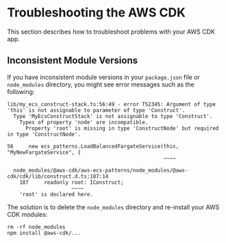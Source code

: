 # Troubleshooting the AWS CDK<a name="troubleshooting"></a>

This section describes how to troubleshoot problems with your AWS CDK app\.

## Inconsistent Module Versions<a name="troubleshooting_modules"></a>

If you have inconsistent module versions in your `package.json` file or `node_modules` directory, you might see error messages such as the following:

```
lib/my_ecs_construct-stack.ts:56:49 - error TS2345: Argument of type 'this' is not assignable to parameter of type 'Construct'.
  Type 'MyEcsConstructStack' is not assignable to type 'Construct'.
    Types of property 'node' are incompatible.
      Property 'root' is missing in type 'ConstructNode' but required in type 'ConstructNode'.
 
56     new ecs_patterns.LoadBalancedFargateService(this, "MyNewFargateService", {
                                                   ~~~~
 
  node_modules/@aws-cdk/aws-ecs-patterns/node_modules/@aws-cdk/cdk/lib/construct.d.ts:187:14
    187     readonly root: IConstruct;
                     ~~~~
    'root' is declared here.
```

The solution is to delete the `node_modules` directory and re\-install your AWS CDK modules:

```
rm -rf node_modules
npm install @aws-cdk/...
```